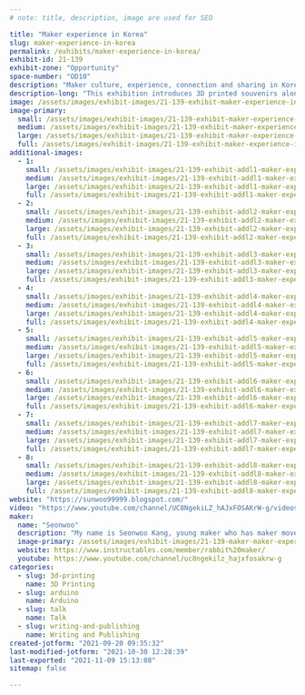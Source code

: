```yaml
---
# note: title, description, image are used for SEO

title: "Maker experience in Korea"
slug: maker-experience-in-korea
permalink: /exhibits/maker-experience-in-korea/
exhibit-id: 21-139
exhibit-zone: "Opportunity"
space-number: "OD10"
description: "Maker culture, experience, connection and sharing in Korea with books, videos and souvenirs"
description-long: "This exhibition introduces 3D printed souvenirs along with books and videos that summarize my activities at the Maker Faire every year in Korea since 2014. Through this, I think that you will be able to better understand the Korean maker culture and help to communicate with global makers. Korean maker videos and activities are translated into English. I plan to give maker souvenirs and materials made with 3D printing. These resources include an introduction to Korean maker culture and makerspaces, as well as DIY methods for more than 10 works that I have exhibited and worked with my family."
image: /assets/images/exhibit-images/21-139-exhibit-maker-experience-in-korea-img-2889-large.JPG
image-primary: 
  small: /assets/images/exhibit-images/21-139-exhibit-maker-experience-in-korea-img-2889-small.JPG
  medium: /assets/images/exhibit-images/21-139-exhibit-maker-experience-in-korea-img-2889-medium.JPG
  large: /assets/images/exhibit-images/21-139-exhibit-maker-experience-in-korea-img-2889-large.JPG
  full: /assets/images/exhibit-images/21-139-exhibit-maker-experience-in-korea-img-2889-full.JPG
additional-images: 
  - 1:
    small: /assets/images/exhibit-images/21-139-exhibit-addl1-maker-experience-in-korea-img-1310-small.JPG
    medium: /assets/images/exhibit-images/21-139-exhibit-addl1-maker-experience-in-korea-img-1310-medium.JPG
    large: /assets/images/exhibit-images/21-139-exhibit-addl1-maker-experience-in-korea-img-1310-large.JPG
    full: /assets/images/exhibit-images/21-139-exhibit-addl1-maker-experience-in-korea-img-1310-full.JPG
  - 2:
    small: /assets/images/exhibit-images/21-139-exhibit-addl2-maker-experience-in-korea-img-1346-small.JPG
    medium: /assets/images/exhibit-images/21-139-exhibit-addl2-maker-experience-in-korea-img-1346-medium.JPG
    large: /assets/images/exhibit-images/21-139-exhibit-addl2-maker-experience-in-korea-img-1346-large.JPG
    full: /assets/images/exhibit-images/21-139-exhibit-addl2-maker-experience-in-korea-img-1346-full.JPG
  - 3:
    small: /assets/images/exhibit-images/21-139-exhibit-addl3-maker-experience-in-korea-img-2888-small.JPG
    medium: /assets/images/exhibit-images/21-139-exhibit-addl3-maker-experience-in-korea-img-2888-medium.JPG
    large: /assets/images/exhibit-images/21-139-exhibit-addl3-maker-experience-in-korea-img-2888-large.JPG
    full: /assets/images/exhibit-images/21-139-exhibit-addl3-maker-experience-in-korea-img-2888-full.JPG
  - 4:
    small: /assets/images/exhibit-images/21-139-exhibit-addl4-maker-experience-in-korea-44-img-2889-3725-small.JPG
    medium: /assets/images/exhibit-images/21-139-exhibit-addl4-maker-experience-in-korea-44-img-2889-3725-medium.JPG
    large: /assets/images/exhibit-images/21-139-exhibit-addl4-maker-experience-in-korea-44-img-2889-3725-large.JPG
    full: /assets/images/exhibit-images/21-139-exhibit-addl4-maker-experience-in-korea-44-img-2889-3725-full.JPG
  - 5:
    small: /assets/images/exhibit-images/21-139-exhibit-addl5-maker-experience-in-korea-seoul-maker-faire-korea-small.PNG
    medium: /assets/images/exhibit-images/21-139-exhibit-addl5-maker-experience-in-korea-seoul-maker-faire-korea-medium.PNG
    large: /assets/images/exhibit-images/21-139-exhibit-addl5-maker-experience-in-korea-seoul-maker-faire-korea-large.PNG
    full: /assets/images/exhibit-images/21-139-exhibit-addl5-maker-experience-in-korea-seoul-maker-faire-korea-full.PNG
  - 6:
    small: /assets/images/exhibit-images/21-139-exhibit-addl6-maker-experience-in-korea-img-1336-small.JPG
    medium: /assets/images/exhibit-images/21-139-exhibit-addl6-maker-experience-in-korea-img-1336-medium.JPG
    large: /assets/images/exhibit-images/21-139-exhibit-addl6-maker-experience-in-korea-img-1336-large.JPG
    full: /assets/images/exhibit-images/21-139-exhibit-addl6-maker-experience-in-korea-img-1336-full.JPG
  - 7:
    small: /assets/images/exhibit-images/21-139-exhibit-addl7-maker-experience-in-korea-instructable-small.PNG
    medium: /assets/images/exhibit-images/21-139-exhibit-addl7-maker-experience-in-korea-instructable-medium.PNG
    large: /assets/images/exhibit-images/21-139-exhibit-addl7-maker-experience-in-korea-instructable-large.PNG
    full: /assets/images/exhibit-images/21-139-exhibit-addl7-maker-experience-in-korea-instructable-full.PNG
  - 8:
    small: /assets/images/exhibit-images/21-139-exhibit-addl8-maker-experience-in-korea-youtube-small.PNG
    medium: /assets/images/exhibit-images/21-139-exhibit-addl8-maker-experience-in-korea-youtube-medium.PNG
    large: /assets/images/exhibit-images/21-139-exhibit-addl8-maker-experience-in-korea-youtube-large.PNG
    full: /assets/images/exhibit-images/21-139-exhibit-addl8-maker-experience-in-korea-youtube-full.PNG
website: "https://sunwoo99999.blogspot.com/"
video: "https://www.youtube.com/channel/UC8NgekiLZ_hAJxFOSAKrW-g/videos"
maker: 
  name: "Seonwoo"
  description: "My name is Seonwoo Kang, young maker who has maker movement and fair experience from 6 years old in South Korea. I participated in the first maker fair in 2014 with my work with my parents. Currently I&#039;m 14 years old and a 9th grade student. I lived in Seoul, South Korea and I enjoy making something such as Toy, Game by using Design tools, 3D printer, soldering, Arduino, App inventor coding etc. When I make something, I used 3D printer, layer cut machine, CAD tools like Autocad, Tinkercad, 123D and Arduino. Also, I like to create contents by using Photoshop, Clip studio, Final cut."
  image-primary: /assets/images/exhibit-images/21-139-maker-maker-experience-in-korea-a2d0a5ea-6df1-4041-8360-30801e414be9-medium.jpg
  website: https://www.instructables.com/member/rabbit%20maker/
  youtube: https://www.youtube.com/channel/uc8ngekilz_hajxfosakrw-g
categories: 
  - slug: 3d-printing
    name: 3D Printing
  - slug: arduino
    name: Arduino
  - slug: talk
    name: Talk
  - slug: writing-and-publishing
    name: Writing and Publishing
created-jotform: "2021-09-20 09:35:32"
last-modified-jotform: "2021-10-30 12:28:39"
last-exported: "2021-11-09 15:13:08"
sitemap: false

---
```

